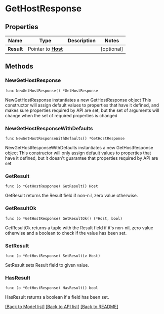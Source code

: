 # GetHostResponse

## Properties

Name | Type | Description | Notes
------------ | ------------- | ------------- | -------------
**Result** | Pointer to [**Host**](Host.md) |  | [optional] 

## Methods

### NewGetHostResponse

`func NewGetHostResponse() *GetHostResponse`

NewGetHostResponse instantiates a new GetHostResponse object
This constructor will assign default values to properties that have it defined,
and makes sure properties required by API are set, but the set of arguments
will change when the set of required properties is changed

### NewGetHostResponseWithDefaults

`func NewGetHostResponseWithDefaults() *GetHostResponse`

NewGetHostResponseWithDefaults instantiates a new GetHostResponse object
This constructor will only assign default values to properties that have it defined,
but it doesn't guarantee that properties required by API are set

### GetResult

`func (o *GetHostResponse) GetResult() Host`

GetResult returns the Result field if non-nil, zero value otherwise.

### GetResultOk

`func (o *GetHostResponse) GetResultOk() (*Host, bool)`

GetResultOk returns a tuple with the Result field if it's non-nil, zero value otherwise
and a boolean to check if the value has been set.

### SetResult

`func (o *GetHostResponse) SetResult(v Host)`

SetResult sets Result field to given value.

### HasResult

`func (o *GetHostResponse) HasResult() bool`

HasResult returns a boolean if a field has been set.


[[Back to Model list]](../README.md#documentation-for-models) [[Back to API list]](../README.md#documentation-for-api-endpoints) [[Back to README]](../README.md)


